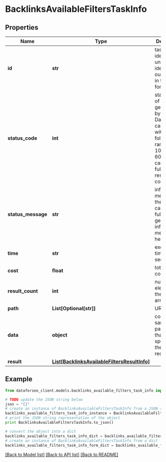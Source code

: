 # BacklinksAvailableFiltersTaskInfo


## Properties

Name | Type | Description | Notes
------------ | ------------- | ------------- | -------------
**id** | **str** | task identifier unique task identifier in our system in the UUID format | [optional] 
**status_code** | **int** | status code of the task generated by DataForSEO, can be within the following range: 10000-60000 you can find the full list of the response codes here | [optional] 
**status_message** | **str** | informational message of the task you can find the full list of general informational messages here | [optional] 
**time** | **str** | execution time, seconds | [optional] 
**cost** | **float** | total tasks cost, USD | [optional] 
**result_count** | **int** | number of elements in the result array | [optional] 
**path** | **List[Optional[str]]** | URL path | [optional] 
**data** | **object** | contains the same parameters that you specified in the POST request | [optional] 
**result** | [**List[BacklinksAvailableFiltersResultInfo]**](BacklinksAvailableFiltersResultInfo.md) |  | [optional] 

## Example

```python
from dataforseo_client.models.backlinks_available_filters_task_info import BacklinksAvailableFiltersTaskInfo

# TODO update the JSON string below
json = "{}"
# create an instance of BacklinksAvailableFiltersTaskInfo from a JSON string
backlinks_available_filters_task_info_instance = BacklinksAvailableFiltersTaskInfo.from_json(json)
# print the JSON string representation of the object
print BacklinksAvailableFiltersTaskInfo.to_json()

# convert the object into a dict
backlinks_available_filters_task_info_dict = backlinks_available_filters_task_info_instance.to_dict()
# create an instance of BacklinksAvailableFiltersTaskInfo from a dict
backlinks_available_filters_task_info_form_dict = backlinks_available_filters_task_info.from_dict(backlinks_available_filters_task_info_dict)
```
[[Back to Model list]](../README.md#documentation-for-models) [[Back to API list]](../README.md#documentation-for-api-endpoints) [[Back to README]](../README.md)


